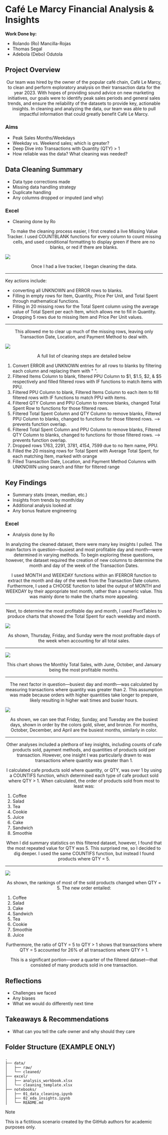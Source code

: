 # Café Le Marcy Financial Analysis & Insights

**Work Done by:**

- Rolando (Ro) Mancilla-Rojas
- Thomas Segal
- Adebola (Debo) Odutola

## Project Overview

<p align="center">
Our team was hired by the owner of the popular café chain, Café Le Marcy, to clean and perform exploratory analysis on their transaction data for the year 2023. With hopes of providing sound advice on new marketing initiatives, our goals were to identify peak sales periods and general sales trends, and ensure the reliability of the datasets to provide key, actionable insights. In cleaning and analyzing the data, our team was able to pull impactful information that could greatly benefit Café Le Marcy.
</p>

### Aims
- Peak Sales Months/Weekdays
- Weekday vs. Weekend sales; which is greater?
- Deep Dive into Transactions with Quantity (QTY) > 1
- How reliable was the data?  What cleaning was needed?

## Data Cleaning Summary
- Data type corrections made
- Missing data handling strategy
- Duplicate handling
- Any columns dropped or imputed (and why)

### Excel
- Cleaning done by Ro

<p align="center">
To make the cleaning process easier, I first created a live Missing Value Tracker. I used COUNTBLANK functions for every column to count missing cells, and used conditional formatting to display green if there are no blanks, or red if there are blanks.
</p>

![](README-files/Excel-Live-Tracker.png)

<p align="center">
Once I had a live tracker, I began cleaning the data.
</p> 

***
Key actions include: 

- converting all UNKNOWN and ERROR rows to blanks.
- Filling in empty rows for Item, Quantity, Price Per Unit, and Total Spent through mathematical functions.
- Filling in 20 missing rows for the Total Spent column using the average value of Total Spent per each Item, which allows me to fill in Quantity.
- Dropping 5 rows due to missing Item and Price Per Unit values.

***

<p align="center">
This allowed me to clear up much of the missing rows, leaving only Transaction Date, Location, and Payment Method to deal with.
</p>

![](README-files/Excel-Live-Tracker4.png)

<p align="center">
A full list of cleaning steps are detailed below
</p>
  
1. Convert ERROR and UNKNOWN entries for all rows to blanks by filtering each column and replacing them with " ".									
2. Filtered Items Column to blank, filtered PPU Column to $1, $1.5, $2, & $5 respectively and filled filtered rows with IF functions to match items with PPU.									
3. Filtered PPU Column to blank, Filtered Items Column to each item to fill filtered rows with IF functions to match PPU with items.									
4. Filtered QTY Column and PPU Column to remove blanks, changed Total Spent Row to functions for those filtered rows.									
5. Filtered Total Spent Column and QTY Column to remove blanks, Filtered PPU Column to blanks, changed to functions for those filtered rows. --> prevents function overlap.									
6. Filtered Total Spent Column and PPU Column to remove blanks, Filtered QTY Column to blanks, changed to functions for those filtered rows. --> prevents function overlap.									
7. Dropped rows 1763, 2291, 3781, 4154, 7599 due to no Item name, PPU.									
8. Filled the 20 missing rows for Total Spent with Average Total Spent, for each matching Item, marked with orange									
9. Filled Transaction Date, Location, and Payment Method Columns with UNKNOWN using search and filter for filtered range

## Key Findings
- Summary stats (mean, median, etc.)
- Insights from trends by month/day
- Additional analysis looked at
- Any bonus feature engineering

### Excel
- Analysis done by Ro

<p align="center">
In analyzing the cleaned dataset, there were many key insights I pulled. The main factors in question—busiest and most profitable day and month—were determined in varying methods. To begin exploring these questions, however, the dataset required the creation of new columns to determine the month and day of the week of the Transaction Dates.
</p> 

<p align="center">
I used MONTH and WEEKDAY functions within an IFERROR function to extract the month and day of the week from the Transaction Date column. Furthermore, I used a CHOOSE function to label the output of MONTH and WEEKDAY by their appropriate text month, rather than a numeric value. This was mainly done to make the charts more appealing.
</p>

***

<p align="center">
 Next, to determine the most profitable day and month, I used PivotTables to produce charts that showed the Total Spent for each weekday and month.
</p>

![](README-files/cafe-sales-weekday.png)

<p align="center">
As shown, Thursday, Friday, and Sunday were the most profitable days of the week when accounting for all total sales.
</p>

***

![](README-files/monthly-cafe-sales.png)

<p align="center">
This chart shows the Monthly Total Sales, with June, October, and January being the most profitable months.
</p>

***

<p align="center">
The next factor in question—busiest day and month—was calculated by measuring transactions where quantity was greater than 2. This assumption was made because orders with higher quantities take longer to prepare, likely resulting in higher wait times and busier hours.
</p>

![](README-files/Busiest-Day-Month.png)

<p align="center">
As shown, we can see that Friday, Sunday, and Tuesday are the busiest days, shown in order by the colors gold, silver, and bronze. For months, October, December, and April are the busiest months, similarly in color.
</p>

***

<p align="center">
Other analyses included a plethora of key insights, including counts of cafe products sold, payment methods, and quantities of products sold per transaction. However, one insight I was particularly drawn to was transactions where quantity was greater than 1.
</p>

<p align="center">
I calculated cafe products sold where quantity, or QTY, was over 1 by using a COUNTIFS function, which determined each type of cafe product sold where QTY > 1. When calculated, the order of products sold from most to least was:
</p>

1. Coffee
2. Salad
3. Tea
4. Cookie
5. Juice
6. Cake
7. Sandwich
8. Smoothie

<p align="center">
When I did summary statistics on this filtered dataset, however, I found that the most repeated value for QTY was 5. This surprised me, so I decided to dig deeper. I used the same COUNTIFS function, but instead I found products where QTY = 5.
</p>

***

![](README-files/QTY5.png)
<p align="center">
As shown, the rankings of most of the sold products changed when QTY = 5. The new order entailed:
</p>

1. Coffee
2. Salad
3. Cake
4. Sandwich
5. Tea
6. Cookie
7. Smoothie
8. Juice

<p align="center">
Furthermore, the ratio of QTY = 5 to QTY > 1 shows that transactions where QTY = 5 accounted for 26% of all transactions where QTY > 1.
</p>

<p align="center">
This is a significant portion—over a quarter of the filtered dataset—that consisted of many products sold in one transaction.
</p>

## Reflections
- Challenges we faced
- Any biases
- What we would do differently next time

## Takeaways & Recommendations
- What can you tell the cafe owner and why should they care

## Folder Structure (EXAMPLE ONLY)
```text
.
├── data/
│   ├── raw/
│   └── cleaned/
├── excel/
│   ├── analysis_workbook.xlsx
│   └── cleaning_template.xlsx
├── notebooks/
│   ├── 01_data_cleaning.ipynb
│   ├── 02_eda_insights.ipynb
│   └── README.md
```

> [!NOTE]
>  This is a fictitious scenario created by the GitHub authors for academic purposes only.
